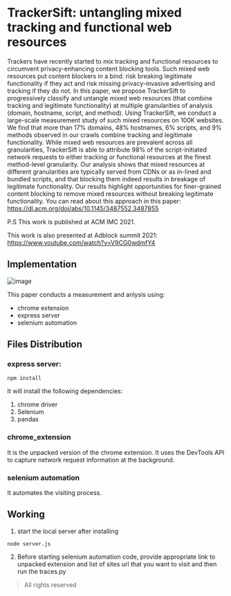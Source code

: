 # TrackerSift: untangling mixed tracking and functional web resources
Trackers have recently started to mix tracking and functional resources to circumvent privacy-enhancing content blocking tools. Such mixed web resources put content blockers in a bind: risk breaking legitimate functionality if they act and risk missing privacy-invasive advertising and tracking if they do not. In this paper, we propose TrackerSift to progressively classify and untangle mixed web resources (that combine tracking and legitimate functionality) at multiple granularities of analysis (domain, hostname, script, and method). Using TrackerSift, we conduct a large-scale measurement study of such mixed resources on 100K websites. We find that more than 17% domains, 48% hostnames, 6% scripts, and 9% methods observed in our crawls combine tracking and legitimate functionality. While mixed web resources are prevalent across all granularities, TrackerSift is able to attribute 98% of the script-initiated network requests to either tracking or functional resources at the finest method-level granularity. Our analysis shows that mixed resources at different granularities are typically served from CDNs or as in-lined and bundled scripts, and that blocking them indeed results in breakage of legitimate functionality. Our results highlight opportunities for finer-grained content blocking to remove mixed resources without breaking legitimate functionality.
You can read about this approach in this paper: https://dl.acm.org/doi/abs/10.1145/3487552.3487855

P.S This work is published at ACM IMC 2021. 

This work is also presented at Adblock summit 2021: https://www.youtube.com/watch?v=V9CG0wdmfY4

## Implementation
![image](https://user-images.githubusercontent.com/46374292/144054324-242b6698-433f-4f33-aaf9-06e15631cbaa.png)

This paper conducts a measurement and anlysis using:
- chrome extension
- express server
- selenium automation

## Files Distribution
### express server: 
```
npm install
```
It will install the following dependencies:
1. chrome driver
2. Selenium
3. pandas 

### chrome_extension
It is the unpacked version of the chrome extension. It uses the DevTools API to capture network request information at the background.

### selenium automation
It automates the visiting process.

## Working
1. start the local server after installing
```
node server.js
```
2. Before starting selenium automation code, provide appropriate link to unpacked extension and list of sites url that you want to visit and then run the traces.py


> All rights reserved
